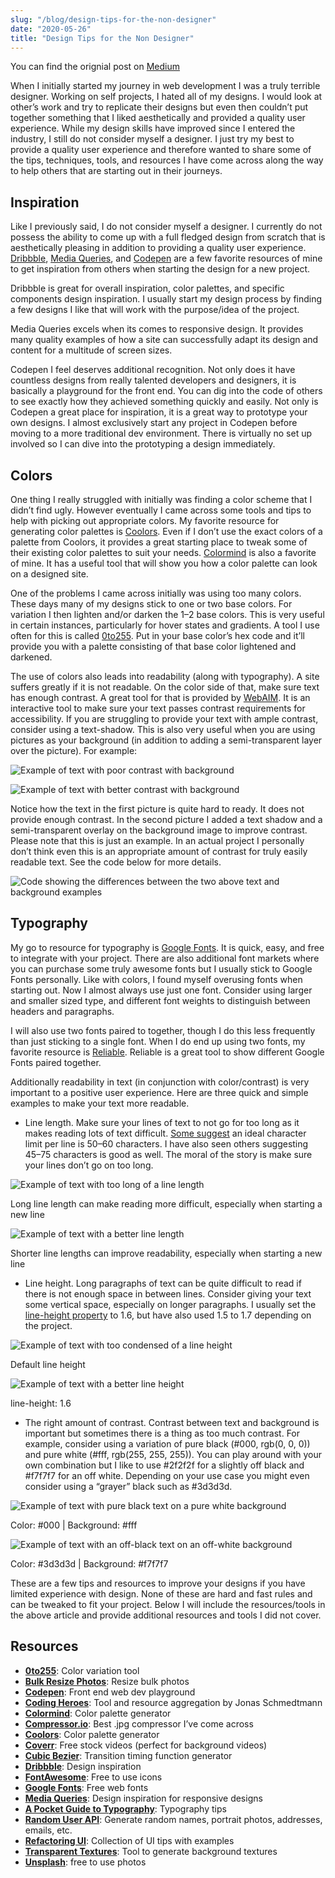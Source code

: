```yaml
---
slug: "/blog/design-tips-for-the-non-designer"
date: "2020-05-26"
title: "Design Tips for the Non Designer"
---
```


You can find the orignial post on [Medium](https://medium.com/@dkersten1994/design-tips-for-the-non-designer-206e014ad13c)

When I initially started my journey in web development I was a truly terrible designer. Working on self projects, I hated all of my designs. I would look at other’s work and try to replicate their designs but even then couldn’t put together something that I liked aesthetically and provided a quality user experience. While my design skills have improved since I entered the industry, I still do not consider myself a designer. I just try my best to provide a quality user experience and therefore wanted to share some of the tips, techniques, tools, and resources I have come across along the way to help others that are starting out in their journeys.

## Inspiration

Like I previously said, I do not consider myself a designer. I currently do not possess the ability to come up with a full fledged design from scratch that is aesthetically pleasing in addition to providing a quality user experience. [Dribbble](https://dribbble.com/shots/following/web-design), [Media Queries](https://mediaqueri.es/), and [Codepen](https://codepen.io/) are a few favorite resources of mine to get inspiration from others when starting the design for a new project.

Dribbble is great for overall inspiration, color palettes, and specific components design inspiration. I usually start my design process by finding a few designs I like that will work with the purpose/idea of the project.

Media Queries excels when its comes to responsive design. It provides many quality examples of how a site can successfully adapt its design and content for a multitude of screen sizes.

Codepen I feel deserves additional recognition. Not only does it have countless designs from really talented developers and designers, it is basically a playground for the front end. You can dig into the code of others to see exactly how they achieved something quickly and easily. Not only is Codepen a great place for inspiration, it is a great way to prototype your own designs. I almost exclusively start any project in Codepen before moving to a more traditional dev environment. There is virtually no set up involved so I can dive into the prototyping a design immediately.

## Colors

One thing I really struggled with initially was finding a color scheme that I didn’t find ugly. However eventually I came across some tools and tips to help with picking out appropriate colors. My favorite resource for generating color palettes is [Coolors](https://coolors.co/). Even if I don’t use the exact colors of a palette from Coolors, it provides a great starting place to tweak some of their existing color palettes to suit your needs. [Colormind](http://colormind.io/) is also a favorite of mine. It has a useful tool that will show you how a color palette can look on a designed site.

One of the problems I came across initially was using too many colors. These days many of my designs stick to one or two base colors. For variation I then lighten and/or darken the 1–2 base colors. This is very useful in certain instances, particularly for hover states and gradients. A tool I use often for this is called [0to255](https://www.0to255.com/). Put in your base color’s hex code and it’ll provide you with a palette consisting of that base color lightened and darkened.

The use of colors also leads into readability (along with typography). A site suffers greatly if it is not readable. On the color side of that, make sure text has enough contrast. A great tool for that is provided by [WebAIM](https://webaim.org/resources/contrastchecker/). It is an interactive tool to make sure your text passes contrast requirements for accessibility. If you are struggling to provide your text with ample contrast, consider using a text-shadow. This is also very useful when you are using pictures as your background (in addition to adding a semi-transparent layer over the picture). For example:

![Example of text with poor contrast with background](https://miro.medium.com/max/700/1*ouujETAcIIx_lmXCpo5j_A.png)

![Example of text with better contrast with background](https://miro.medium.com/max/700/1*BTljV94O8sjLtv0izyz-qA.png)

Notice how the text in the first picture is quite hard to ready. It does not provide enough contrast. In the second picture I added a text shadow and a semi-transparent overlay on the background image to improve contrast. Please note that this is just an example. In an actual project I personally don’t think even this is an appropriate amount of contrast for truly easily readable text. See the code below for more details.

![Code showing the differences between the two above text and background examples](https://miro.medium.com/max/700/1*fm5MfnwY4lYSsA-NT2JVcQ.png)

## Typography

My go to resource for typography is [Google Fonts](https://fonts.google.com/). It is quick, easy, and free to integrate with your project. There are also additional font markets where you can purchase some truly awesome fonts but I usually stick to Google Fonts personally. Like with colors, I found myself overusing fonts when starting out. Now I almost always use just one font. Consider using larger and smaller sized type, and different font weights to distinguish between headers and paragraphs.

I will also use two fonts paired to together, though I do this less frequently than just sticking to a single font. When I do end up using two fonts, my favorite resource is [Reliable](https://www.reliablepsd.com/ultimate-google-font-pairings/). Reliable is a great tool to show different Google Fonts paired together.

Additionally readability in text (in conjunction with color/contrast) is very important to a positive user experience. Here are three quick and simple examples to make your text more readable.

- Line length. Make sure your lines of text to not go for too long as it makes reading lots of text difficult. [Some suggest](https://baymard.com/blog/line-length-readability) an ideal character limit per line is 50–60 characters. I have also seen others suggesting 45–75 characters is good as well. The moral of the story is make sure your lines don’t go on too long.

![Example of text with too long of a line length](https://miro.medium.com/max/700/1*DnK9vQu4HUEc3Pdm3Y5hKw.png)

<p class="img-caption">Long line length can make reading more difficult, especially when starting a new line</p>

![Example of text with a better line length](https://miro.medium.com/max/700/1*g0FKdxQCvnobEW12FwP5zQ.png)

<p class="img-caption">Shorter line lengths can improve readability, especially when starting a new line</p>

- Line height. Long paragraphs of text can be quite difficult to read if there is not enough space in between lines. Consider giving your text some vertical space, especially on longer paragraphs. I usually set the [line-height property](https://developer.mozilla.org/en-US/docs/Web/CSS/line-height) to 1.6, but have also used 1.5 to 1.7 depending on the project.

![Example of text with too condensed of a line height](https://miro.medium.com/max/700/1*qgzo6V_TGiRYqfo9eRRisg.png)

<p class="img-caption">Default line height</p>

![Example of text with a better line height](https://miro.medium.com/max/700/1*bGGfvoCT-9AiIoNPmWtC_w.png)

<p class="img-caption">line-height: 1.6</p>

- The right amount of contrast. Contrast between text and background is important but sometimes there is a thing as too much contrast. For example, consider using a variation of pure black (#000, rgb(0, 0, 0)) and pure white (#fff, rgb(255, 255, 255)). You can play around with your own combination but I like to use #2f2f2f for a slightly off black and #f7f7f7 for an off white. Depending on your use case you might even consider using a “grayer” black such as #3d3d3d.

![Example of text with pure black text on a pure white background](https://miro.medium.com/max/700/1*bGGfvoCT-9AiIoNPmWtC_w.png)

<p class="img-caption">Color: #000 | Background: #fff
</p>

![Example of text with an off-black text on an off-white background](https://miro.medium.com/max/700/1*DI1g49VrZU9zWWC7sPNyUw.png)

<p class="img-caption">Color: #3d3d3d | Background: #f7f7f7
</p>

These are a few tips and resources to improve your designs if you have limited experience with design. None of these are hard and fast rules and can be tweaked to fit your project. Below I will include the resources/tools in the above article and provide additional resources and tools I did not cover.

## Resources

- **[0to255](https://www.0to255.com/)**: Color variation tool
- **[Bulk Resize Photos](https://bulkresizephotos.com/en)**: Resize bulk photos
- **[Codepen](https://codepen.io/)**: Front end web dev playground
- **[Coding Heroes](https://codingheroes.io/resources/)**: Tool and resource aggregation by Jonas Schmedtmann
- **[Colormind](http://colormind.io/)**: Color palette generator
- **[Compressor.io](https://compressor.io/)**: Best .jpg compressor I’ve come across
- **[Coolors](https://coolors.co/)**: Color palette generator
- **[Coverr](https://coverr.co/)**: Free stock videos (perfect for background videos)
- **[Cubic Bezier](https://cubic-bezier.com/#.17,.67,.83,.67)**: Transition timing function generator
- **[Dribbble](https://dribbble.com/shots/following/web-design)**: Design inspiration
- **[FontAwesome](https://fontawesome.com/)**: Free to use icons
- **[Google Fonts](https://fonts.google.com/)**: Free web fonts
- **[Media Queries](https://mediaqueri.es/)**: Design inspiration for responsive designs
- **[A Pocket Guide to Typography](http://www.typogui.de/)**: Typography tips
- **[Random User API](https://randomuser.me/)**: Generate random names, portrait photos, addresses, emails, etc.
- **[Refactoring UI](https://refactoringui.com/)**: Collection of UI tips with examples
- **[Transparent Textures](https://www.transparenttextures.com/)**: Tool to generate background textures
- **[Unsplash](https://unsplash.com/)**: free to use photos
